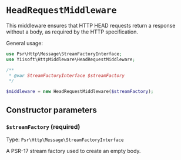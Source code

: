 # `HeadRequestMiddleware`

This middleware ensures that HTTP HEAD requests return a response without a body, as required by the HTTP specification.

General usage:

```php
use Psr\Http\Message\StreamFactoryInterface;
use Yiisoft\HttpMiddleware\HeadRequestMiddleware;

/**
 * @var StreamFactoryInterface $streamFactory 
 */

$middleware = new HeadRequestMiddleware($streamFactory);
```

## Constructor parameters

### `$streamFactory` (required)

Type: `Psr\Http\Message\StreamFactoryInterface`

A PSR-17 stream factory used to create an empty body.
